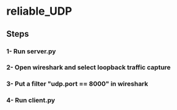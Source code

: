 # reliable_UDP
## Steps
### 1- Run server.py
### 2- Open wireshark and select loopback traffic capture
### 3- Put a filter "udp.port == 8000" in wireshark
### 4- Run client.py
